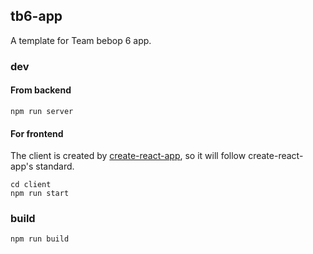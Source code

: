 ## tb6-app

A template for Team bebop 6 app.

### dev

#### From backend
    
```
npm run server
```
    
#### For frontend

The client is created by [create-react-app](https://github.com/facebook/create-react-app), so it will follow create-react-app's standard.

```
cd client
npm run start
```

### build

```
npm run build
```